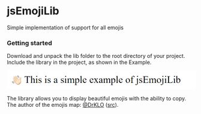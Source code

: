 # jsEmojiLib
Simple implementation of support for all emojis

### Getting started
Download and unpack the lib folder to the root directory of your project. Include the library in the project, as shown in the Example.

![example](/res/1.jpg "example")

The library allows you to display beautiful emojis with the ability to copy.
The author of the emojis map: [@DrKLO](https://github.com/DrKLO) ([src](https://github.com/DrKLO/Telegram/tree/master/TMessagesProj/src/main/assets/emoji)).
